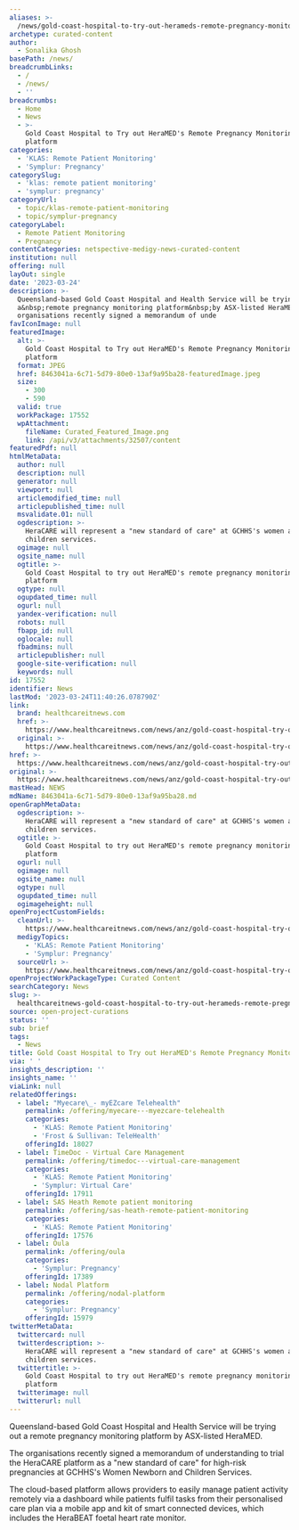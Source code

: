 ```yaml
---
aliases: >-
  /news/gold-coast-hospital-to-try-out-herameds-remote-pregnancy-monitoring-platform
archetype: curated-content
author:
  - Sonalika Ghosh
basePath: /news/
breadcrumbLinks:
  - /
  - /news/
  - ''
breadcrumbs:
  - Home
  - News
  - >-
    Gold Coast Hospital to Try out HeraMED's Remote Pregnancy Monitoring
    platform
categories:
  - 'KLAS: Remote Patient Monitoring'
  - 'Symplur: Pregnancy'
categorySlug:
  - 'klas: remote patient monitoring'
  - 'symplur: pregnancy'
categoryUrl:
  - topic/klas-remote-patient-monitoring
  - topic/symplur-pregnancy
categoryLabel:
  - Remote Patient Monitoring
  - Pregnancy
contentCategories: netspective-medigy-news-curated-content
institution: null
offering: null
layOut: single
date: '2023-03-24'
description: >-
  Queensland-based Gold Coast Hospital and Health Service will be trying out
  a&nbsp;remote pregnancy monitoring platform&nbsp;by ASX-listed HeraMED.The
  organisations recently signed a memorandum of unde
favIconImage: null
featuredImage:
  alt: >-
    Gold Coast Hospital to Try out HeraMED's Remote Pregnancy Monitoring
    platform
  format: JPEG
  href: 8463041a-6c71-5d79-80e0-13af9a95ba28-featuredImage.jpeg
  size:
    - 300
    - 590
  valid: true
  workPackage: 17552
  wpAttachment:
    fileName: Curated_Featured_Image.png
    link: /api/v3/attachments/32507/content
featuredPdf: null
htmlMetaData:
  author: null
  description: null
  generator: null
  viewport: null
  articlemodified_time: null
  articlepublished_time: null
  msvalidate.01: null
  ogdescription: >-
    HeraCARE will represent a "new standard of care" at GCHHS's women and
    children services.
  ogimage: null
  ogsite_name: null
  ogtitle: >-
    Gold Coast Hospital to try out HeraMED's remote pregnancy monitoring
    platform
  ogtype: null
  ogupdated_time: null
  ogurl: null
  yandex-verification: null
  robots: null
  fbapp_id: null
  oglocale: null
  fbadmins: null
  articlepublisher: null
  google-site-verification: null
  keywords: null
id: 17552
identifier: News
lastMod: '2023-03-24T11:40:26.078790Z'
link:
  brand: healthcareitnews.com
  href: >-
    https://www.healthcareitnews.com/news/anz/gold-coast-hospital-try-out-herameds-remote-pregnancy-monitoring-platform
  original: >-
    https://www.healthcareitnews.com/news/anz/gold-coast-hospital-try-out-herameds-remote-pregnancy-monitoring-platform
href: >-
  https://www.healthcareitnews.com/news/anz/gold-coast-hospital-try-out-herameds-remote-pregnancy-monitoring-platform
original: >-
  https://www.healthcareitnews.com/news/anz/gold-coast-hospital-try-out-herameds-remote-pregnancy-monitoring-platform
mastHead: NEWS
mdName: 8463041a-6c71-5d79-80e0-13af9a95ba28.md
openGraphMetaData:
  ogdescription: >-
    HeraCARE will represent a "new standard of care" at GCHHS's women and
    children services.
  ogtitle: >-
    Gold Coast Hospital to try out HeraMED's remote pregnancy monitoring
    platform
  ogurl: null
  ogimage: null
  ogsite_name: null
  ogtype: null
  ogupdated_time: null
  ogimageheight: null
openProjectCustomFields:
  cleanUrl: >-
    https://www.healthcareitnews.com/news/anz/gold-coast-hospital-try-out-herameds-remote-pregnancy-monitoring-platform
  medigyTopics:
    - 'KLAS: Remote Patient Monitoring'
    - 'Symplur: Pregnancy'
  sourceUrl: >-
    https://www.healthcareitnews.com/news/anz/gold-coast-hospital-try-out-herameds-remote-pregnancy-monitoring-platform
openProjectWorkPackageType: Curated Content
searchCategory: News
slug: >-
  healthcareitnews-gold-coast-hospital-to-try-out-herameds-remote-pregnancy-monitoring-platform
source: open-project-curations
status: ''
sub: brief
tags:
  - News
title: Gold Coast Hospital to Try out HeraMED's Remote Pregnancy Monitoring platform
via: ' '
insights_description: ''
insights_name: ''
viaLink: null
relatedOfferings:
  - label: "Myecare\_- myEZcare Telehealth"
    permalink: /offering/myecare---myezcare-telehealth
    categories:
      - 'KLAS: Remote Patient Monitoring'
      - 'Frost & Sullivan: TeleHealth'
    offeringId: 18027
  - label: TimeDoc - Virtual Care Management
    permalink: /offering/timedoc---virtual-care-management
    categories:
      - 'KLAS: Remote Patient Monitoring'
      - 'Symplur: Virtual Care'
    offeringId: 17911
  - label: SAS Heath Remote patient monitoring
    permalink: /offering/sas-heath-remote-patient-monitoring
    categories:
      - 'KLAS: Remote Patient Monitoring'
    offeringId: 17576
  - label: Oula
    permalink: /offering/oula
    categories:
      - 'Symplur: Pregnancy'
    offeringId: 17389
  - label: Nodal Platform
    permalink: /offering/nodal-platform
    categories:
      - 'Symplur: Pregnancy'
    offeringId: 15979
twitterMetaData:
  twittercard: null
  twitterdescription: >-
    HeraCARE will represent a "new standard of care" at GCHHS's women and
    children services.
  twittertitle: >-
    Gold Coast Hospital to try out HeraMED's remote pregnancy monitoring
    platform
  twitterimage: null
  twitterurl: null
---
```

<p>Queensland-based Gold Coast Hospital and Health Service will be trying out a&nbsp;remote pregnancy monitoring platform&nbsp;by ASX-listed HeraMED.</p><p>The organisations recently signed a memorandum of understanding to trial the HeraCARE platform as a "new standard of care" for high-risk pregnancies&nbsp;at GCHHS's Women Newborn and Children Services.</p><p>The cloud-based platform allows providers to easily manage patient activity remotely via a dashboard while patients fulfil tasks from their personalised care plan via a mobile app and&nbsp;kit of smart connected devices, which includes the HeraBEAT foetal heart rate monitor.&nbsp;</p>